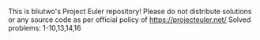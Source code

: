 This is bliutwo's Project Euler repository!
Please do not distribute solutions or any source code as per official policy
of https://projecteuler.net/
Solved problems: 1-10,13,14,16
